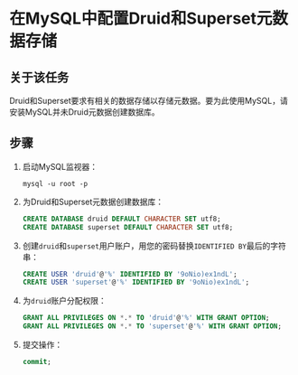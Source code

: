 # 在MySQL中配置Druid和Superset元数据存储

## 关于该任务

Druid和Superset要求有相关的数据存储以存储元数据。要为此使用MySQL，请安装MySQL并未Druid元数据创建数据库。

## 步骤

1. 启动MySQL监视器：

   ```shell
   mysql -u root -p
   ```

2. 为Druid和Superset元数据创建数据库：

   ```sql
   CREATE DATABASE druid DEFAULT CHARACTER SET utf8;
   CREATE DATABASE superset DEFAULT CHARACTER SET utf8;
   ```

3. 创建`druid`和`superset`用户账户，用您的密码替换`IDENTIFIED BY`最后的字符串：

   ```sql
   CREATE USER 'druid'@'%' IDENTIFIED BY '9oNio)ex1ndL';
   CREATE USER 'superset'@'%' IDENTIFIED BY '9oNio)ex1ndL';
   ```

4. 为`druid`账户分配权限：

   ```sql
   GRANT ALL PRIVILEGES ON *.* TO 'druid'@'%' WITH GRANT OPTION;
   GRANT ALL PRIVILEGES ON *.* TO 'superset'@'%' WITH GRANT OPTION;
   ```

5. 提交操作：

   ```sql
   commit;
   ```
